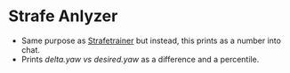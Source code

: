 # Strafe Anlyzer
* Same purpose as [Strafetrainer](https://github.com/PaxPlay/bhop-strafe-trainer) but instead, this prints as a number into chat.
* Prints _delta.yaw vs desired.yaw_ as a difference and a percentile.  
